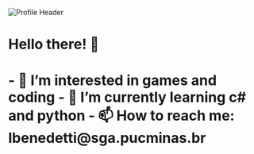 ![Profile Header](https://github.com/LuccasBenedetti/files/blob/main/welcome.png)

<h1> Hello there! 👋<h1/>
- 👀 I’m interested in games and coding
- 🌱 I’m currently learning c# and python
- 📫 How to reach me: lbenedetti@sga.pucminas.br
